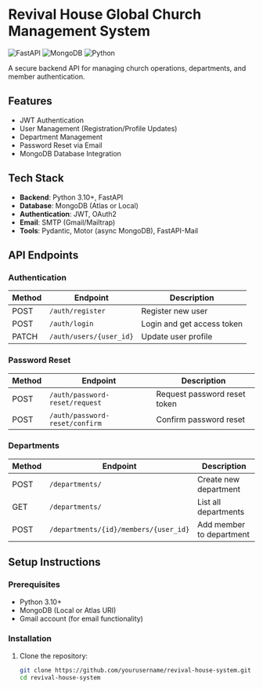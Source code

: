 # Revival House Global Church Management System

![FastAPI](https://img.shields.io/badge/FastAPI-005571?style=for-the-badge&logo=fastapi)
![MongoDB](https://img.shields.io/badge/MongoDB-%234ea94b.svg?style=for-the-badge&logo=mongodb&logoColor=white)
![Python](https://img.shields.io/badge/python-3670A0?style=for-the-badge&logo=python&logoColor=ffdd54)

A secure backend API for managing church operations, departments, and member authentication.

## Features

- JWT Authentication
- User Management (Registration/Profile Updates)
- Department Management
- Password Reset via Email
- MongoDB Database Integration

## Tech Stack

- **Backend**: Python 3.10+, FastAPI
- **Database**: MongoDB (Atlas or Local)
- **Authentication**: JWT, OAuth2
- **Email**: SMTP (Gmail/Mailtrap)
- **Tools**: Pydantic, Motor (async MongoDB), FastAPI-Mail

## API Endpoints

### Authentication
| Method | Endpoint                | Description                     |
|--------|-------------------------|---------------------------------|
| POST   | `/auth/register`        | Register new user               |
| POST   | `/auth/login`           | Login and get access token      |
| PATCH  | `/auth/users/{user_id}` | Update user profile             |

### Password Reset
| Method | Endpoint                      | Description                     |
|--------|-------------------------------|---------------------------------|
| POST   | `/auth/password-reset/request`| Request password reset token    |
| POST   | `/auth/password-reset/confirm`| Confirm password reset          |

### Departments
| Method | Endpoint                      | Description                     |
|--------|-------------------------------|---------------------------------|
| POST   | `/departments/`               | Create new department           |
| GET    | `/departments/`               | List all departments            |
| POST   | `/departments/{id}/members/{user_id}` | Add member to department |

## Setup Instructions

### Prerequisites
- Python 3.10+
- MongoDB (Local or Atlas URI)
- Gmail account (for email functionality)

### Installation
1. Clone the repository:
   ```bash
   git clone https://github.com/yourusername/revival-house-system.git
   cd revival-house-system
